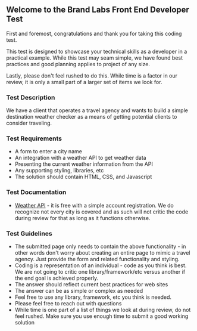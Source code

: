 ## Welcome to the Brand Labs Front End Developer Test ##

First and foremost, congratulations and thank you for taking this coding test.

This test is designed to showcase your technical skills as a developer in a practical example. While this test may seam simple, we have found best practices and good planning applies to project of any size. 

Lastly, please don't feel rushed to do this. While time is a factor in our review, it is only a small part of a larger set of items we look for.

### Test Description

We have a client that operates a travel agency and wants to build a simple destination weather checker
as a means of getting potential clients to consider traveling. 

### Test Requirements
* A form to enter a city name
* An integration with a weather API to get weather data
* Presenting the current weather information from the API
* Any supporting styling, libraries, etc
* The solution should contain HTML, CSS, and Javascript

### Test Documentation
* [Weather API](https://openweathermap.org/current) - it is free with a simple account registration. We do recognize not every city is covered and as such will not critic the code during review for that as long as it functions otherwise.

### Test Guidelines
* The submitted page only needs to contain the above functionality - in other words don't worry about creating an entire page
to mimic a travel agency. Just provide the form and related functionality and styling.
* Coding is a representation of an individual - code as you think is best. We are not going to critic one library/framework/etc versus another
if the end goal is achieved properly.
* The answer should reflect current best practices for web sites
* The answer can be as simple or complex as needed
* Feel free to use any library, framework, etc you think is needed.
* Please feel free to reach out with questions
* While time is one part of a list of things we look at during review, do not feel rushed. Make sure you use enough time
to submit a good working solution
